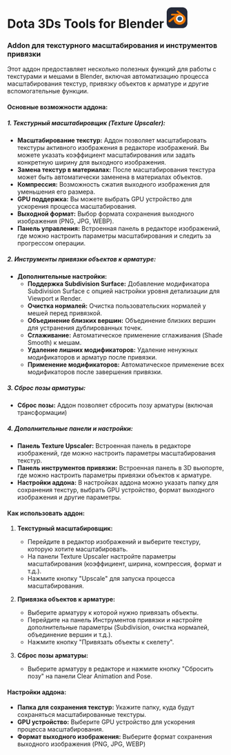 # Dota 3Ds Tools for **Blender** <img src="https://github.com/tandpfun/skill-icons/blob/main/icons/Blender-Dark.svg" width="48" style="max-width: 100%;">
### **Addon для текстурного масштабирования и инструментов привязки**

Этот аддон предоставляет несколько полезных функций для работы с текстурами и мешами в Blender, включая автоматизацию процесса масштабирования текстур, привязку объектов к арматуре и другие вспомогательные функции.

#### **Основные возможности аддона:**

##### **1. Текстурный масштабировщик (Texture Upscaler):**
- **Масштабирование текстур:** Аддон позволяет масштабировать текстуры активного изображения в редакторе изображений. Вы можете указать коэффициент масштабирования или задать конкретную ширину для выходного изображения.
- **Замена текстур в материалах:** После масштабирования текстура может быть автоматически заменена в материалах объектов.
- **Компрессия:** Возможность сжатия выходного изображения для уменьшения его размера.
- **GPU поддержка:** Вы можете выбрать GPU устройство для ускорения процесса масштабирования.
- **Выходной формат:** Выбор формата сохранения выходного изображения (PNG, JPG, WEBP).
- **Панель управления:** Встроенная панель в редакторе изображений, где можно настроить параметры масштабирования и следить за прогрессом операции.

##### **2. Инструменты привязки объектов к арматуре:**
- **Дополнительные настройки:**
  - **Поддержка Subdivision Surface:** Добавление модификатора Subdivision Surface с опцией настройки уровня детализации для Viewport и Render.
  - **Очистка нормалей:** Очистка пользовательских нормалей у мешей перед привязкой.
  - **Объединение близких вершин:** Объединение близких вершин для устранения дублированных точек.
  - **Сглаживание:** Автоматическое применение сглаживания (Shade Smooth) к мешам.
  - **Удаление лишних модификаторов:** Удаление ненужных модификаторов и арматур после привязки.
  - **Применение модификаторов:** Автоматическое применение всех модификаторов после завершения привязки.

##### **3. Сброс позы арматуры:**
- **Сброс позы:** Аддон позволяет сбросить позу арматуры (включая трансформации)

##### **4. Дополнительные панели и настройки:**
- **Панель Texture Upscaler:** Встроенная панель в редакторе изображений, где можно настроить параметры масштабирования текстур.
- **Панель инструментов привязки:** Встроенная панель в 3D вьюпорте, где можно настроить параметры привязки объектов к арматуре.
- **Настройки аддона:** В настройках аддона можно указать папку для сохранения текстур, выбрать GPU устройство, формат выходного изображения и другие параметры.

#### **Как использовать аддон:**

1. **Текстурный масштабировщик:**
   - Перейдите в редактор изображений и выберите текстуру, которую хотите масштабировать.
   - На панели Texture Upscaler настройте параметры масштабирования (коэффициент, ширина, компрессия, формат и т.д.).
   - Нажмите кнопку "Upscale" для запуска процесса масштабирования.

2. **Привязка объектов к арматуре:**
   - Выберите арматуру к которой нужно привязать объекты.
   - Перейдите на панель Инструментов привязки и настройте дополнительные параметры (Subdivision, очистка нормалей, объединение вершин и т.д.).
   - Нажмите кнопку "Привязать объекты к скелету".

3. **Сброс позы арматуры:**
   - Выберите арматуру в редакторе и нажмите кнопку "Сбросить позу" на панели Clear Animation and Pose.

#### **Настройки аддона:**
- **Папка для сохранения текстур:** Укажите папку, куда будут сохраняться масштабированные текстуры.
- **GPU устройство:** Выберите GPU устройство для ускорения процесса масштабирования.
- **Формат выходного изображения:** Выберите формат сохранения выходного изображения (PNG, JPG, WEBP)
